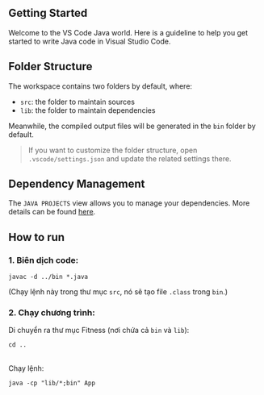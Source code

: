 ## Getting Started

Welcome to the VS Code Java world. Here is a guideline to help you get started to write Java code in Visual Studio Code.

## Folder Structure

The workspace contains two folders by default, where:

- `src`: the folder to maintain sources
- `lib`: the folder to maintain dependencies

Meanwhile, the compiled output files will be generated in the `bin` folder by default.

> If you want to customize the folder structure, open `.vscode/settings.json` and update the related settings there.

## Dependency Management

The `JAVA PROJECTS` view allows you to manage your dependencies. More details can be found [here](https://github.com/microsoft/vscode-java-dependency#manage-dependencies).


## How to run
### 1. Biên dịch code:
    javac -d ../bin *.java
(Chạy lệnh này trong thư mục `src`, nó sẽ tạo file `.class` trong `bin`.)


### 2. Chạy chương trình:
Di chuyển ra thư mục Fitness (nơi chứa cả `bin` và `lib`): 
    
    cd ..

<br>Chạy lệnh: 

    java -cp "lib/*;bin" App

